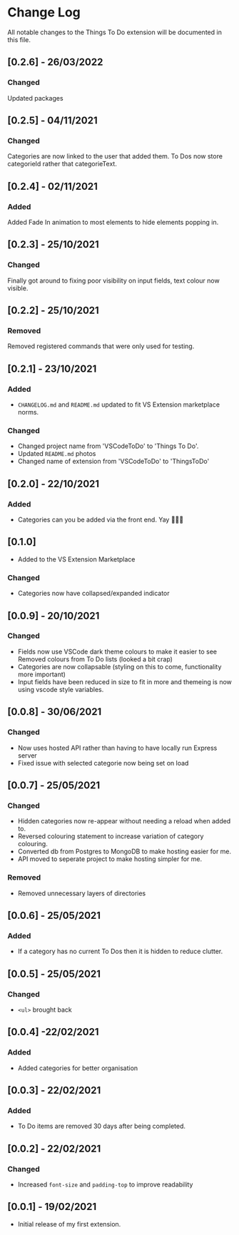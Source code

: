 # Change Log

All notable changes to the Things To Do extension will be documented in this file.

## [0.2.6] - 26/03/2022
### Changed
Updated packages

## [0.2.5] - 04/11/2021
### Changed
Categories are now linked to the user that added them.
To Dos now store categorieId rather that categorieText.

## [0.2.4] - 02/11/2021
### Added
Added Fade In animation to most elements to hide elements popping in.

## [0.2.3] - 25/10/2021
### Changed
Finally got around to fixing poor visibility on input fields, text colour now visible.

## [0.2.2] - 25/10/2021
### Removed
Removed registered commands that were only used for testing.

## [0.2.1] - 23/10/2021
### Added
- `CHANGELOG.md` and `README.md` updated to fit VS Extension marketplace norms.
### Changed
- Changed project name from 'VSCodeToDo' to 'Things To Do'.
- Updated `README.md` photos
- Changed name of extension from 'VSCodeToDo' to 'ThingsToDo'

## [0.2.0] - 22/10/2021
### Added
- Categories can you be added via the front end. Yay 🥳🎉🥂

## [0.1.0]
- Added to the VS Extension Marketplace
### Changed
- Categories now have collapsed/expanded indicator

## [0.0.9] - 20/10/2021
### Changed
- Fields now use VSCode dark theme colours to make it easier to see
Removed colours from To Do lists (looked a bit crap)
- Categories are now collapsable (styling on this to come, functionality more important)
- Input fields have been reduced in size to fit in more and themeing is now using vscode style variables.

## [0.0.8] - 30/06/2021
### Changed
- Now uses hosted API rather than having to have locally run Express server
- Fixed issue with selected categorie now being set on load

## [0.0.7] - 25/05/2021
### Changed
- Hidden categories now re-appear without needing a reload when added to. 
- Reversed colouring statement to increase variation of category colouring.
- Converted db from Postgres to MongoDB to make hosting easier for me.
- API moved to seperate project to make hosting simpler for me.
### Removed 
- Removed unnecessary layers of directories

## [0.0.6] - 25/05/2021
### Added
- If a category has no current To Dos then it is hidden to reduce clutter.


## [0.0.5] - 25/05/2021
### Changed
- `<ul>` brought back

## [0.0.4] -22/02/2021
### Added
- Added categories for better organisation

## [0.0.3] - 22/02/2021
### Added
- To Do items are removed 30 days after being completed.

## [0.0.2] - 22/02/2021
### Changed
- Increased `font-size` and `padding-top` to improve readability

## [0.0.1] - 19/02/2021
- Initial release of my first extension.
